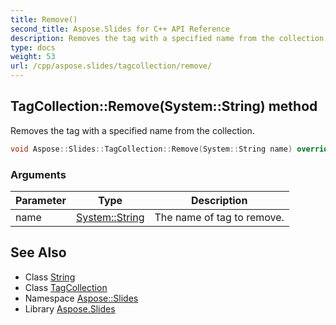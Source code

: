 ```yaml
---
title: Remove()
second_title: Aspose.Slides for C++ API Reference
description: Removes the tag with a specified name from the collection.
type: docs
weight: 53
url: /cpp/aspose.slides/tagcollection/remove/
---
```

## TagCollection::Remove(System::String) method


Removes the tag with a specified name from the collection.

```cpp
void Aspose::Slides::TagCollection::Remove(System::String name) override
```


### Arguments

| Parameter | Type | Description |
| --- | --- | --- |
| name | [System::String](../../../system/string/) | The name of tag to remove. |

## See Also

* Class [String](../../system/string/)
* Class [TagCollection](./)
* Namespace [Aspose::Slides](../)
* Library [Aspose.Slides](../../)